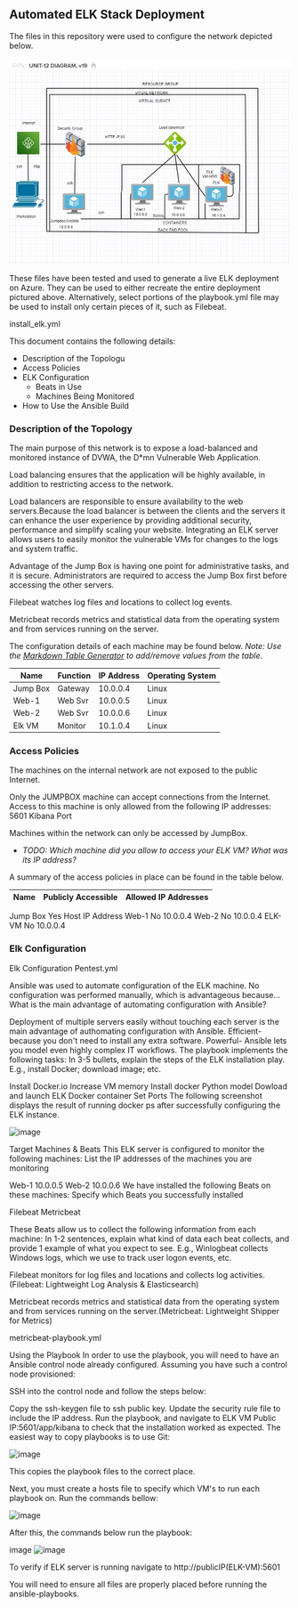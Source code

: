 ## Automated ELK Stack Deployment

The files in this repository were used to configure the network depicted below.

![TODO: Update the path with the name of your diagram](./Images/P1diagram.jpg)

These files have been tested and used to generate a live ELK deployment on Azure. They can be used to either recreate the entire deployment pictured above. Alternatively, select portions of the playbook.yml file may be used to install only certain pieces of it, such as Filebeat.

  install_elk.yml

This document contains the following details:
- Description of the Topologu
- Access Policies
- ELK Configuration
  - Beats in Use
  - Machines Being Monitored
- How to Use the Ansible Build


### Description of the Topology
The main purpose of this network is to expose a load-balanced and monitored instance of DVWA, the D*mn Vulnerable Web Application.

Load balancing ensures that the application will be highly available, in addition to restricting access to the network.

Load balancers are responsible to ensure availability to the web servers.Because the load balancer is between the clients and the servers it can enhance the user experience by providing additional security, performance and simplify scaling your website.
Integrating an ELK server allows users to easily monitor the vulnerable VMs for changes to the logs and system traffic.

Advantage of the Jump Box is having one point for administrative tasks, and it is secure. Administrators are required to access the Jump Box first before accessing the other servers.

Filebeat watches log files and locations to collect log events.

Metricbeat records metrics and statistical data from the operating system and from services running on the server.

The configuration details of each machine may be found below.
_Note: Use the [Markdown Table Generator](http://www.tablesgenerator.com/markdown_tables) to add/remove values from the table_.

| Name     | Function | IP Address | Operating System |
|----------|----------|------------|------------------|
| Jump Box | Gateway  | 10.0.0.4   | Linux            |
| Web-1    | Web Svr  | 10.0.0.5   | Linux            |
| Web-2    | Web Svr  | 10.0.0.6   | Linux            |
| Elk VM   | Monitor  | 10.1.0.4   | Linux            |

### Access Policies

The machines on the internal network are not exposed to the public Internet. 

Only the JUMPBOX machine can accept connections from the Internet. Access to this machine is only allowed from the following IP addresses:
5601 Kibana Port

Machines within the network can only be accessed by JumpBox.
- _TODO: Which machine did you allow to access your ELK VM? What was its IP address?_

A summary of the access policies in place can be found in the table below.

| Name     | Publicly Accessible | Allowed IP Addresses |
|----------|---------------------|----------------------|
Jump Box	       Yes	                 Host IP Address
Web-1	           No	                   10.0.0.4
Web-2	           No	                   10.0.0.4
ELK-VM	         No	                   10.0.0.4

### Elk Configuration
Elk Configuration
Pentest.yml

Ansible was used to automate configuration of the ELK machine. No configuration was performed manually, which is advantageous because... What is the main advantage of automating configuration with Ansible?

Deployment of multiple servers easily without touching each server is the main advantage of authomating configuration with Ansible.
Efficient- because you don't need to install any extra software.
Powerful- Ansible lets you model even highly complex IT workflows.
The playbook implements the following tasks: In 3-5 bullets, explain the steps of the ELK installation play. E.g., install Docker; download image; etc.

Install Docker.io
Increase VM memory
Install docker Python model
Dowload and launch ELK Docker container
Set Ports
The following screenshot displays the result of running docker ps after successfully configuring the ELK instance.

![image](https://user-images.githubusercontent.com/84650579/136495457-eaea66c9-bdf1-456d-9f3e-9eff3ec693fb.png)

Target Machines & Beats
This ELK server is configured to monitor the following machines: List the IP addresses of the machines you are monitoring

Web-1	10.0.0.5
Web-2	10.0.0.6
We have installed the following Beats on these machines: Specify which Beats you successfully installed

Filebeat Metricbeat

These Beats allow us to collect the following information from each machine: In 1-2 sentences, explain what kind of data each beat collects, and provide 1 example of what you expect to see. E.g., Winlogbeat collects Windows logs, which we use to track user logon events, etc.

Filebeat monitors for log files and locations and collects log activities.(Filebeat: Lightweight Log Analysis & Elasticsearch)

Metricbeat records metrics and statistical data from the operating system and from services running on the server.(Metricbeat: Lightweight Shipper for Metrics)

metricbeat-playbook.yml

Using the Playbook
In order to use the playbook, you will need to have an Ansible control node already configured. Assuming you have such a control node provisioned:

SSH into the control node and follow the steps below:

Copy the ssh-keygen file to ssh public key.
Update the security rule file to include the IP address.
Run the playbook, and navigate to ELK VM Public IP:5601/app/kibana to check that the installation worked as expected.
The easiest way to copy playbooks is to use Git:

![image](https://user-images.githubusercontent.com/84650579/136495533-6b37277a-8e18-4956-8f6a-0a22b74ec314.png)


This copies the playbook files to the correct place.

Next, you must create a hosts file to specify which VM's to run each playbook on. Run the commands bellow:

![image](https://user-images.githubusercontent.com/84650579/136495604-2bccde71-1ef9-45d6-ba0e-6754bbec1cdf.png)

After this, the commands below run the playbook:

image
![image](https://user-images.githubusercontent.com/84650579/136495649-a112f18e-f912-4ffa-946a-a45babb998b0.png)

To verify if ELK server is running navigate to http://publicIP(ELK-VM):5601

You will need to ensure all files are properly placed before running the ansible-playbooks.
